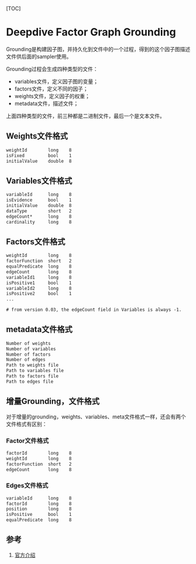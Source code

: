 [TOC]

# Deepdive Factor Graph Grounding

Grounding是构建因子图，并持久化到文件中的一个过程，得到的这个因子图描述文件供后面的sampler使用。

Grounding过程会生成四种类型的文件：

- variables文件，定义因子图的变量；
- factors文件，定义不同的因子；
- weights文件，定义因子的权重；
- metadata文件，描述文件；

上面四种类型的文件，前三种都是二进制文件，最后一个是文本文件。

## Weights文件格式

```txt
weightId        long    8
isFixed         bool    1
initialValue    double  8
```

## Variables文件格式

```txt
variableId      long    8
isEvidence      bool    1
initialValue    double  8
dataType        short   2
edgeCount*      long    8
cardinality     long    8
```

## Factors文件格式

```txt
weightId        long    8
factorFunction  short   2
equalPredicate  long    8
edgeCount       long    8
variableId1     long    8
isPositive1     bool    1
variableId2     long    8
isPositive2     bool    1
...

# from version 0.03, the edgeCount field in Variables is always -1.
```

## metadata文件格式

```txt
Number of weights
Number of variables
Number of factors
Number of edges
Path to weights file
Path to variables file
Path to factors file
Path to edges file
```

## 增量Grounding，文件格式

对于增量的grounding，weights、variables、meta文件格式一样，还会有两个文件格式有区别：

### Factor文件格式

```txt
factorId        long    8
weightId        long    8
factorFunction  short   2
edgeCount       long    8
```

### Edges文件格式

```txt
variableId      long    8
factorId        long    8
position        long    8
isPositive      bool    1
equalPredicate  long    8
```

## 参考

1. [官方介绍](http://deepdive.stanford.edu/factor_graph_schema)
